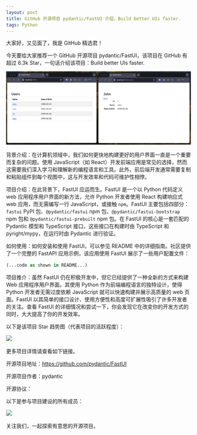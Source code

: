 ```yaml
---
layout: post
title: GitHub 开源项目 pydantic/FastUI 介绍，Build better UIs faster.
tags: Python
---
```


大家好，又见面了，我是 GitHub 精选君！

今天要给大家推荐一个 GitHub 开源项目 pydantic/FastUI，该项目在 GitHub 有超过 6.3k Star，一句话介绍该项目：Build better UIs faster.




![screenshot](https://raw.githubusercontent.com/pydantic/FastUI/main/screenshot.png)



背景介绍：在计算机领域中，我们如何更快地构建更好的用户界面一直是一个重要而复杂的问题。使用 JavaScript（如 React）开发前端应用是常见的选择，然而这需要我们深入学习和理解新的编程语言和工具。此外，前后端开发通常需要复制和粘贴组件到每个视图中，这与开发效率和代码可维护性相悖。

项目介绍：在此背景下，FastUI 应运而生。FastUI 是一个以 Python 代码定义 web 应用程序用户界面的新方法，允许 Python 开发者使用 React 构建响应式 web 应用，而无需编写一行 JavaScript，或接触 `npm`。FastUI 主要包括四部分：`fastui` PyPI 包、`@pydantic/fastui` npm 包、`@pydantic/fastui-bootstrap` npm 包和 `@pydantic/fastui-prebuilt` npm 包。在 FastUI 的核心是一套匹配的 Pydantic 模型和 TypeScript 接口，这些接口在构建时由 TypeScript 和 pyright/mypy，在运行时由 Pydantic 进行验证。

如何使用：如何安装和使用 FastUI，可以参见 README 中的详细指南。社区提供了一个完整的 FastAPI 应用示例，该应用使用 FastUI 展示了一些用户配置文件：
```python
(...code as shown in README...)
```
项目推介：虽然 FastUI 仍在积极开发中，但它已经提供了一种全新的方式来构建 Web 应用程序用户界面。其使用 Python 作为前端编程语言的独特设计，使得 Python 开发者无需过度依赖 JavaScript 就可以快速构建并展示高质量的 web 页面。FastUI 以其简单的接口设计、使用方便性和高度可扩展性吸引了许多开发者的关注。查看 FastUI 的详细情况和尝试一下，你会发现它在改变你的开发方式的同时，大大提高了你的开发效率。


以下是该项目 Star 趋势图（代表项目的活跃程度）：

![](https://api.star-history.com/svg?repos=pydantic/FastUI&type=Timeline)

更多项目详情请查看如下链接。

开源项目地址：https://github.com/pydantic/FastUI 

开源项目作者：pydantic

开源协议：

以下是参与项目建设的所有成员：

![](https://contrib.rocks/image?repo=pydantic/FastUI)

关注我们，一起探索有意思的开源项目。

